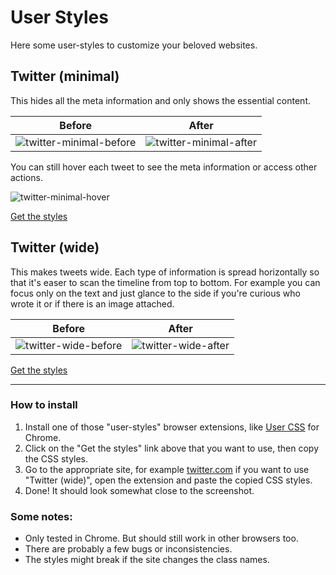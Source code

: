 # User Styles

Here some user-styles to customize your beloved websites.


## Twitter (minimal)

This hides all the meta information and only shows the essential content.

Before | After
--- | ---
![twitter-minimal-before](https://cloud.githubusercontent.com/assets/378023/21449665/1131db52-c933-11e6-8926-3826ff56112f.png) | ![twitter-minimal-after](https://cloud.githubusercontent.com/assets/378023/21449666/115caa8a-c933-11e6-9469-db7de1719417.png)

You can still hover each tweet to see the meta information or access other actions.

![twitter-minimal-hover](https://cloud.githubusercontent.com/assets/378023/21449668/1173df8e-c933-11e6-8faa-d17d6402a2e4.gif)

[Get the styles](twitter-minimal.css)


## Twitter (wide)

This makes tweets wide. Each type of information is spread horizontally so that it's easer to scan the timeline from top to bottom. For example you can focus only on the text and just glance to the side if you're curious who wrote it or if there is an image attached.

Before | After
--- | ---
![twitter-wide-before](https://cloud.githubusercontent.com/assets/378023/21427321/4b1dd72c-c897-11e6-8ec3-c3c59ff64530.png) | ![twitter-wide-after](https://cloud.githubusercontent.com/assets/378023/21427320/4b0a1106-c897-11e6-8321-c7b176e1ee77.png)

[Get the styles](twitter-wide.css)


---


### How to install

1. Install one of those "user-styles" browser extensions, like [User CSS](https://chrome.google.com/webstore/detail/user-css/okpjlejfhacmgjkmknjhadmkdbcldfcb) for Chrome.
2. Click on the "Get the styles" link above that you want to use, then copy the CSS styles.
3. Go to the appropriate site, for example [twitter.com](https://twitter.com/) if you want to use "Twitter (wide)", open the extension and paste the copied CSS styles.
4. Done! It should look somewhat close to the screenshot.


### Some notes:

- Only tested in Chrome. But should still work in other browsers too.
- There are probably a few bugs or inconsistencies. 
- The styles might break if the site changes the class names.
